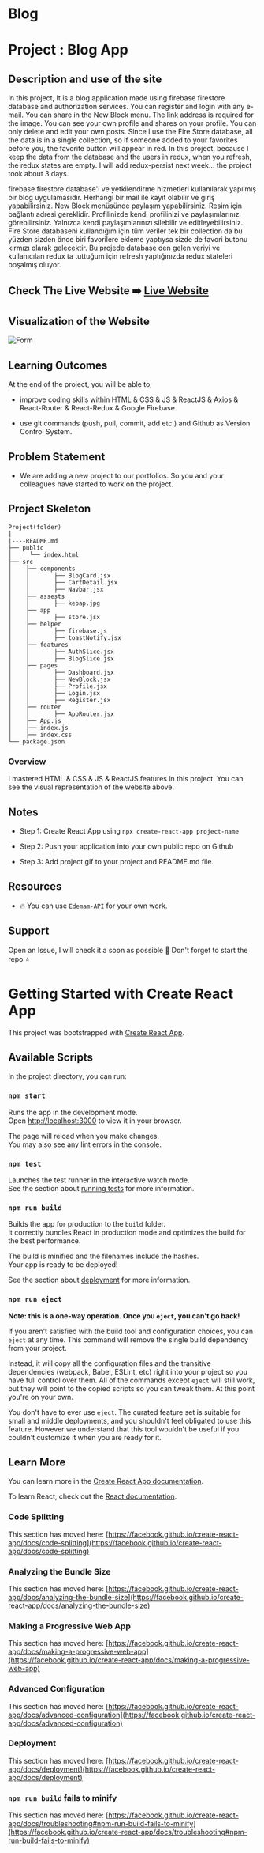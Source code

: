 # Blog
# Project : Blog App

## Description and use of the site

In this project, It is a blog application made using firebase firestore database and authorization services. You can register and login with any e-mail. You can share in the New Block menu. The link address is required for the image. You can see your own profile and shares on your profile. You can only delete and edit your own posts. Since I use the Fire Store database, all the data is in a single collection, so if someone added to your favorites before you, the favorite button will appear in red. In this project, because I keep the data from the database and the users in redux, when you refresh, the redux states are empty.
I will add redux-persist next week... the project took about 3 days.


firebase firestore database'i ve yetkilendirme hizmetleri kullanılarak yapılmış bir blog uygulamasıdır. Herhangi bir mail ile kayıt olabilir ve giriş yapabilirsiniz. New Block menüsünde paylaşım yapabilirsiniz. Resim için bağlantı adresi gereklidir. Profilinizde kendi profilinizi ve paylaşımlarınızı görebilirsiniz. Yalnızca kendi paylaşımlarınızı silebilir ve editleyebilirsiniz. Fire Store databaseni kullandığım için tüm veriler tek bir collection da bu yüzden sizden önce biri favorilere ekleme yaptıysa sizde de favori butonu kırmızı olarak gelecektir. Bu projede database den gelen veriyi ve kullanıcıları  redux ta tuttuğum için refresh yaptığınızda redux stateleri boşalmış oluyor.
## Check The Live Website ➡️ [Live Website](https://movie-24.netlify.app/)

## Visualization of the Website

![Form](./blog.gif)




## Learning Outcomes

At the end of the project, you will be able to;

- improve coding skills within HTML & CSS & JS & ReactJS & Axios & React-Router & React-Redux & Google Firebase.

- use git commands (push, pull, commit, add etc.) and Github as Version Control System.

## Problem Statement

- We are adding a new project to our portfolios. So you and your colleagues have started to work on the project.

## Project Skeleton

```
Project(folder)
|
|----README.md
├── public
│     └── index.html
├── src
│    ├── components
│    │       ├── BlogCard.jsx
│    │       ├── CartDetail.jsx
│    │       ├── Navbar.jsx
│    ├── assests
│    │       ├── kebap.jpg
│    ├── app
│    │       ├── store.jsx
│    ├── helper
│    │       ├── firebase.js
│    │       ├── toastNotify.jsx
│    ├── features
│    │       ├── AuthSlice.jsx
│    │       ├── BlogSlice.jsx
│    ├── pages
│    │       ├── Dashboard.jsx
│    │       ├── NewBlock.jsx
│    │       ├── Profile.jsx
│    │       ├── Login.jsx
│    │       ├── Register.jsx
│    ├── router
│    │       ├── AppRouter.jsx
│    ├── App.js
│    ├── index.js
│    ├── index.css
└── package.json
```

### Overview

I mastered HTML & CSS & JS & ReactJS features in this project.
You can see the visual representation of the website above.

## Notes

- Step 1: Create React App using `npx create-react-app project-name`

- Step 2: Push your application into your own public repo on Github

- Step 3: Add project gif to your project and README.md file.

## Resources

- 🔥 You can use [`Edemam-API`](https://edemam.com/) for your own work.

## Support
Open an Issue, I will check it a soon as possible 👀
Don't forget to start the repo ⭐
# Getting Started with Create React App

This project was bootstrapped with [Create React App](https://github.com/facebook/create-react-app).

## Available Scripts

In the project directory, you can run:

### `npm start`

Runs the app in the development mode.\
Open [http://localhost:3000](http://localhost:3000) to view it in your browser.

The page will reload when you make changes.\
You may also see any lint errors in the console.

### `npm test`

Launches the test runner in the interactive watch mode.\
See the section about [running tests](https://facebook.github.io/create-react-app/docs/running-tests) for more information.

### `npm run build`

Builds the app for production to the `build` folder.\
It correctly bundles React in production mode and optimizes the build for the best performance.

The build is minified and the filenames include the hashes.\
Your app is ready to be deployed!

See the section about [deployment](https://facebook.github.io/create-react-app/docs/deployment) for more information.

### `npm run eject`

**Note: this is a one-way operation. Once you `eject`, you can't go back!**

If you aren't satisfied with the build tool and configuration choices, you can `eject` at any time. This command will remove the single build dependency from your project.

Instead, it will copy all the configuration files and the transitive dependencies (webpack, Babel, ESLint, etc) right into your project so you have full control over them. All of the commands except `eject` will still work, but they will point to the copied scripts so you can tweak them. At this point you're on your own.

You don't have to ever use `eject`. The curated feature set is suitable for small and middle deployments, and you shouldn't feel obligated to use this feature. However we understand that this tool wouldn't be useful if you couldn't customize it when you are ready for it.

## Learn More

You can learn more in the [Create React App documentation](https://facebook.github.io/create-react-app/docs/getting-started).

To learn React, check out the [React documentation](https://reactjs.org/).

### Code Splitting

This section has moved here: [https://facebook.github.io/create-react-app/docs/code-splitting](https://facebook.github.io/create-react-app/docs/code-splitting)

### Analyzing the Bundle Size

This section has moved here: [https://facebook.github.io/create-react-app/docs/analyzing-the-bundle-size](https://facebook.github.io/create-react-app/docs/analyzing-the-bundle-size)

### Making a Progressive Web App

This section has moved here: [https://facebook.github.io/create-react-app/docs/making-a-progressive-web-app](https://facebook.github.io/create-react-app/docs/making-a-progressive-web-app)

### Advanced Configuration

This section has moved here: [https://facebook.github.io/create-react-app/docs/advanced-configuration](https://facebook.github.io/create-react-app/docs/advanced-configuration)

### Deployment

This section has moved here: [https://facebook.github.io/create-react-app/docs/deployment](https://facebook.github.io/create-react-app/docs/deployment)

### `npm run build` fails to minify

This section has moved here: [https://facebook.github.io/create-react-app/docs/troubleshooting#npm-run-build-fails-to-minify](https://facebook.github.io/create-react-app/docs/troubleshooting#npm-run-build-fails-to-minify)
